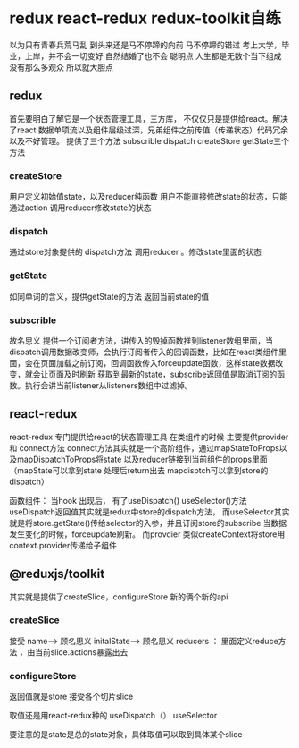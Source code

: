 # redux react-redux redux-toolkit自练

以为只有青春兵荒马乱  到头来还是马不停蹄的向前 马不停蹄的错过 
 考上大学，毕业，上岸，并不会一切变好  自然结婚了也不会
聪明点 人生都是无数个当下组成 没有那么多观众 所以就大胆点 

## redux

首先要明白了解它是一个状态管理工具，三方库， 不仅仅只是提供给react。解决了react 数据单项流以及组件层级过深，兄弟组件之前传值（传递状态）代码冗余以及不好管理。
提供了三个方法 subscrible dispatch createStore getState三个方法
### createStore
用户定义初始值state，以及reducer纯函数 用户不能直接修改state的状态，只能通过action 调用reducer修改state的状态
### dispatch
通过store对象提供的 dispatch方法 调用reducer 。修改state里面的状态
### getState
如同单词的含义，提供getState的方法 返回当前state的值
### subscrible
故名思义 提供一个订阅者方法，讲传入的毁掉函数推到listener数组里面，当dispatch调用数据改变师，会执行订阅者传入的回调函数，比如在react类组件里面，会在页面加载之前订阅，回调函数传入forceupdate函数，这样state数据改变，就会让页面及时刷新 获取到最新的state，subscribe返回值是取消订阅的函数。执行会讲当前listener从listeners数组中过滤掉。

## react-redux
react-redux 专门提供给react的状态管理工具
在类组件的时候 主要提供provider 和 connect方法
connect方法其实就是一个高阶组件，通过mapStateToProps以及mapDispatchToProps将state 以及reducer链接到当前组件的props里面（mapState可以拿到state 处理后return出去 mapdisptch可以拿到store的dispatch）

函数组件： 当hook 出现后， 有了useDispatch() useSelector()方法  
useDispatch返回值其实就是redux中store的dispatch方法，
而useSelector其实就是将store.getState()传给selector的入参，并且订阅store的subscribe 当数据发生变化的时候，forceupdate刷新。
而provdier 类似createContext将store用context.provider传递给子组件


## @reduxjs/toolkit

其实就是提供了createSlice，configureStore 新的俩个新的api

### createSlice
接受
name--> 顾名思义
initalState--> 顾名思义
reducers ： 里面定义reduce方法 ，由当前slice.actions暴露出去

### configureStore
返回值就是store 接受各个切片slice

取值还是用react-redux种的 useDispatch（） useSelector

要注意的是state是总的state对象，具体取值可以取到具体某个slice
